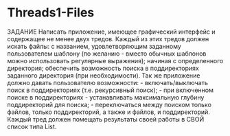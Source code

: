# Threads1-Files

ЗАДАНИЕ 
Написать приложение, имеющее графический интерфейс и  содержащее не менее двух тредов. Каждый из этих тредов должен искать файлы:
с названием, удовлетворяющим заданному пользователем шаблону (по желанию - вместо обычных шаблонов можно использовать регулярные выражения);
начиная с определенного директория;
обеспечить возможность поиска в поддиректориях заданного директория (при необходимости).
Так же приложение должно давать пользователю возможности: - включать/выключать поиск в поддиректориях (т.е. рекурсивный поиск); - при включенном поиске в поддиректориях - устанавливать максимальную глубину поддиректорий для поиска; - переключаться между поиском только файлов, только поддиректорий, а также и файлов, и поддиректорий. 
Каждый тред должен помещать результаты своей работы в СВОЙ список типа List.
